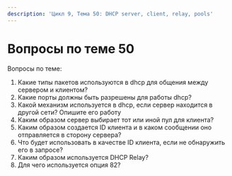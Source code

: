 ```yaml
---
description: 'Цикл 9, Тема 50: DHCP server, client, relay, pools'
---
```


# Вопросы по теме 50

Вопросы по теме:

1. Какие типы пакетов используются в dhcp для общения между сервером и клиентом?
2. Какие порты должны быть разрешены для работы dhcp?
3. Какой механизм используется в dhcp, если сервер находится в другой сети? Опишите его работу
4. Каким образом сервер выбирает тот или иной пул для клиента?
5. Каким образом создается ID клиента и в каком сообщении оно отправляется в сторону сервера?
6. Что будет использовать в качестве ID клиента, если не обнаружить его в запросе?
7. Каким образом используется DHCP Relay?
8. Для чего используется опция 82?

